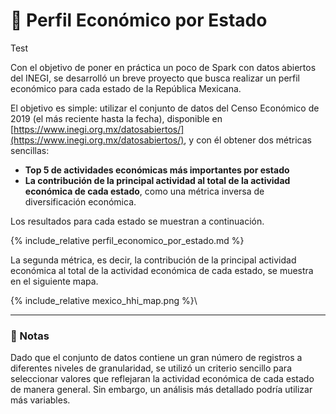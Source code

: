 # 🧾 Perfil Económico por Estado

Test

Con el objetivo de poner en práctica un poco de Spark con datos abiertos del INEGI, se desarrolló un breve proyecto que busca realizar un perfil económico para cada estado de la República Mexicana.

El objetivo es simple: utilizar el conjunto de datos del Censo Económico de 2019 (el más reciente hasta la fecha), disponible en [https://www.inegi.org.mx/datosabiertos/](https://www.inegi.org.mx/datosabiertos/), y con él obtener dos métricas sencillas:

- **Top 5 de actividades económicas más importantes por estado**  
- **La contribución de la principal actividad al total de la actividad económica de cada estado**, como una métrica inversa de diversificación económica.

Los resultados para cada estado se muestran a continuación.

{% include_relative perfil_economico_por_estado.md %}

La segunda métrica, es decir, la contribución de la principal actividad económica al total de la actividad económica de cada estado, se muestra en el siguiente mapa.

{% include_relative mexico_hhi_map.png %}\


---

### 📝 Notas

Dado que el conjunto de datos contiene un gran número de registros a diferentes niveles de granularidad, se utilizó un criterio sencillo para seleccionar valores que reflejaran la actividad económica de cada estado de manera general. Sin embargo, un análisis más detallado podría utilizar más variables.